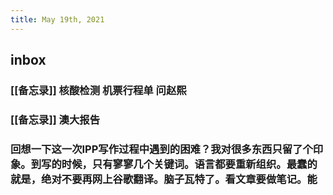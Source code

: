 ```yaml
---
title: May 19th, 2021
---
```


## inbox
### [[备忘录]] 核酸检测 机票行程单 问赵熙
### [[备忘录]] 澳大报告
### 回想一下这一次IPP写作过程中遇到的困难？我对很多东西只留了个印象。到写的时候，只有寥寥几个关键词。语言都要重新组织。最蠢的就是，绝对不要再网上谷歌翻译。脑子瓦特了。看文章要做笔记。能
